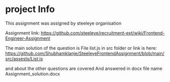 # project Info
This assignment was assigned by steeleye organisation 

Assignment link: https://github.com/steeleye/recruitment-ext/wiki/Frontend-Engineer-Assignment

The main solution of the question is File list.js in src folder or link is here: https://github.com/Shubhamklanje/SteeleyeFrontendAssignment/blob/main/src/assests/List.js

and about the other questions are covered And answered in docx file name Assignment_solution.docx 
